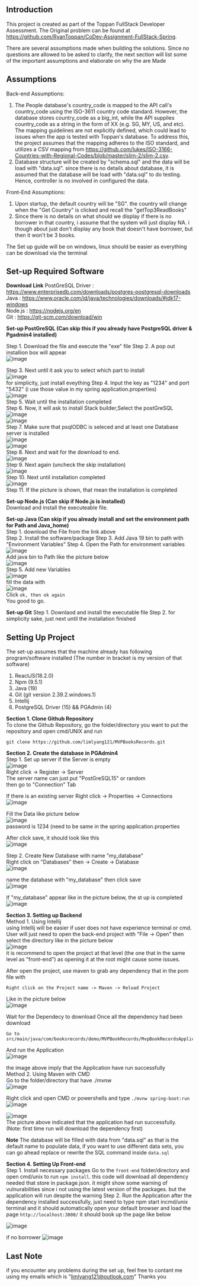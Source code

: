 Introduction
-------------------
This project is created as part of the Toppan FullStack Developer Assessment.
The Original problem can be found at https://github.com/RyanToppan/CoDev-Assignment-FullStack-Spring.

There are several assumptions made when building the solutions. Since no questions are allowed to be asked to clarify, the next section will list some of the important assumptions and elaborate on why the are Made

Assumptions
-------------------
Back-end Assumptions:  
1. The People database's country_code is mapped to the API call's country_code using the ISO-3611 country code standard. However, the database stores country_code as a big_int, while the API supplies country_code as a string in the form of XX (e.g. SG, MY, US, and etc). The mapping guidelines are not explicitly defined, which could lead to issues when the app is tested with Toppan's database. To address this, the project assumes that the mapping adheres to the ISO standard, and utilizes a CSV mapping from https://github.com/lukes/ISO-3166-Countries-with-Regional-Codes/blob/master/slim-2/slim-2.csv.  
2. Database structure will be created  by "schema.sql" and the data will be load with "data.sql". since there is no details about database, it is assumed that the database will be load with "data.sql" to do testing. Hence, controller is no involved in configured the data.  

  

Front-End Assumptions:  
1. Upon startup, the default country will be "SG". the country will change when the "Get Country" is clicked and recall the "getTop3ReadBooks"
2. Since there is no details on what should we display if there is no borrower in that country, i assume that the system will just display NA. i though about just don't display any book that doesn't have borrower, but then it won't be 3 books.

   
The Set up guide will be on windows, linux should be easier as everything can be download via the terminal

Set-up Required Software
-------------------

**Download Link**
PostGreSQL Driver : https://www.enterprisedb.com/downloads/postgres-postgresql-downloads  
Java : https://www.oracle.com/id/java/technologies/downloads/#jdk17-windows  
Node.js : https://nodejs.org/en  
Git : https://git-scm.com/download/win  

**Set-up PostGreSQL (Can skip this if you already have PostgreSQL driver & Pgadmin4 installed)**

Step 1. Download the file and execute the "exe" file
Step 2. A pop out installion box will appear  
![image](https://user-images.githubusercontent.com/103249985/230619005-05b77d99-6b81-411a-b26b-6c91ffcedbfb.png)

Step 3. Next until it ask you to select which part to install  
![image](https://user-images.githubusercontent.com/103249985/230619145-d5f092a7-6ca9-42ef-b358-95ba6d96fcd0.png)  
for simplicity, just install eveything
Step 4. Input the key as "1234" and port "5432" (i use those value in my spring application.properties)   
![image](https://user-images.githubusercontent.com/103249985/230619424-57b03c9d-0875-4168-9bd2-c73e15e0afb3.png)  
Step 5. Wait until the installation completed  
Step 6. Now, it will ask to install Stack builder,Select the postGreSQL  
![image](https://user-images.githubusercontent.com/103249985/230620241-f33384d2-d86d-4c1b-854b-ff9e7f49ac8d.png)  
![image](https://user-images.githubusercontent.com/103249985/230620337-7c0fc271-13c8-4a84-ad70-9e3f02b8bcc9.png)  
Step 7. Make sure that psqlODBC is seleced and at least one Database server is installed  
![image](https://user-images.githubusercontent.com/103249985/230620560-dea1018f-136f-4aed-a047-462d9a02c441.png)  
![image](https://user-images.githubusercontent.com/103249985/230620646-8b370cf2-d471-41b4-a0ef-861438e64fc3.png)  
Step 8. Next and wait for the download to end.   
![image](https://user-images.githubusercontent.com/103249985/230620807-b87e64c9-e9a5-4c34-abda-39a2cd10306a.png)  
Step 9. Next again (uncheck the skip installation)  
![image](https://user-images.githubusercontent.com/103249985/230620915-321887da-afc6-4d5f-a3ac-cec8b43f52cb.png)  
Step 10. Next until installation completed  
![image](https://user-images.githubusercontent.com/103249985/230621038-cba48ebb-7904-4d6a-ac04-c22c6aee5251.png)  
Step 11. If the picture is shown, that mean the installation is completed


**Set-up Node.js (Can skip if Node.js is installed)**    
Download and install the executeable file.  


**Set-up Java (Can skip if you already install and set the environment path for Path and Java_home)**  
Step 1. download the File from the link above  
Step 2. Install  the software/package
Step 3. Add Java 19 bin to path with "Environment Variables"
Step 4. Open the Path for environment variables  
![image](https://user-images.githubusercontent.com/103249985/230558437-f948876a-9288-49e7-8e46-353d576cf6aa.png)  
Add java bin to Path like the picture below  
![image](https://user-images.githubusercontent.com/103249985/230558483-9e04c129-5fac-425e-8721-893bacc86f4d.png)  
Step 5. Add new Variables  
![image](https://user-images.githubusercontent.com/103249985/230558654-fb6d36a3-a22a-46e6-8c9e-b36e4e682a0a.png)  
fill the data with  
![image](https://user-images.githubusercontent.com/103249985/230558727-1b3045e4-84bf-4971-b85c-fd03b9bc0848.png)  
Click ```ok, then ok again ```  
You good to go.  


**Set-up Git**
Step 1. Downlaod and install the executable file
Step 2. for simplicity sake, just next until the installation finished  




Setting Up Project
-------------------
The set-up assumes that the machine already has following program/software installed (The number in bracket is my version of that software)
1. ReactJS(18.2.0)
2. Npm (9.5.1)
3. Java (19)
4. Git (git version 2.39.2.windows.1)
5. Intellij 
6. PostgreSQL Driver (15) && PGAdmin (4) 

**Section 1. Clone Github Repository**  
To clone the Github Repository, go the folder/directory you want to put the repository and open cmd/UNIX and run
```
git clone https://github.com/limlyang121/MVPBooksRecords.git
```

**Section 2. Create the database in PGAdmin4**  
Step 1. Set up server 
if the Server is empty    
![image](https://user-images.githubusercontent.com/103249985/230542497-408daff3-4f10-474f-a759-452bd2dc1383.png)  
Right click -> Register -> Server  
The server name can just put "PostGreSQL15" or random  
then go to "Connection" Tab  

If there is an existing server
Right click -> Properties -> Connections  
![image](https://user-images.githubusercontent.com/103249985/230543665-57b46366-7e16-4f62-90ad-a1b3851b6f26.png)  

Fill the Data like picture below  
![image](https://user-images.githubusercontent.com/103249985/230542922-07a98f5a-c002-4b93-bbfd-f9fd40d691c5.png)  
password is 1234 (need to be same in the spring application.properties  

After click save, it should look like this  
![image](https://user-images.githubusercontent.com/103249985/230543924-cec76fbb-e696-4f11-ba5d-18e0c571611e.png)  

Step 2. Create New Database with name "my_database"  
Right click on "Databases" then -> Create -> Database  
![image](https://user-images.githubusercontent.com/103249985/230544082-8fd8090d-f111-4137-8366-067fdb982b03.png)  


name the database with "my_database" then click save  
![image](https://user-images.githubusercontent.com/103249985/230544144-c5a73a02-101d-468a-97e1-b633b7aeaaca.png)  


If "my_database" appear like in the picture below, the st up is completed  
![image](https://user-images.githubusercontent.com/103249985/230544187-d125a09a-35e3-48e4-9d78-b6e4060879ab.png)  

**Section 3. Setting up Backend**  
Method 1. Using Intellij  
using Intellij will be easier if user does not have experience terminal or cmd.   
User will just need to open the back-end project with "File -> Open" then select the directory like in the picture below  
![image](https://user-images.githubusercontent.com/103249985/230545050-00e1aa2e-8600-4ae6-a143-2884456ceaba.png)  
it is recommend to open the project at that level (the one that in the same level as "front-end") as opening it at the root might cause some issues.

After open the project, use maven to grab any dependency that in the pom file with  
```
Right click on the Project name -> Maven -> Reload Project
``` 
Like in the picture below  
![image](https://user-images.githubusercontent.com/103249985/230545541-9bcbb6cb-1eb7-4f0f-8c87-d9c0e2eda81b.png)  

Wait for the Dependecy to download
Once all the dependency had been download
```
Go to src/main/java/com/booksrecords/demo/MVPBookRecords/MvpBookRecordsApplication.java
```
And run the Application  
![image](https://user-images.githubusercontent.com/103249985/230546266-4a0a3d10-3434-4fdf-a1eb-14006b1b1db4.png)  

the image above imply that the Application have run successfully   
Method 2. Using Maven with CMD   
Go to the folder/directory that have ./mvnw  
![image](https://user-images.githubusercontent.com/103249985/230546572-9130997c-0775-4716-adf0-142cb545bb6e.png)  

Right click and open CMD or powershells
and type ```./mvnw spring-boot:run```  
![image](https://user-images.githubusercontent.com/103249985/230546919-2d5af278-e267-4c67-94c3-6c0dd84db5bb.png)  

![image](https://user-images.githubusercontent.com/103249985/230546978-91141236-f576-49d2-9943-a8a1dbcccaeb.png)  
The picture above indicated that the application had run successfully.
(Note: first time run will download the dependency first)

**Note**
The database will be filled with data from "data.sql" as that is the default name to populate data, if you want to use different data sets, you can go ahead replace or rewrite the SQL command inside ```data.sql```
  

**Section 4. Setting Up Front-end**  
Step 1. Install necessary packages
Go to the ```front-end``` folder/directory and open cmd/unix to run ```npm install```. this code will download all dependency needed that store in package.json. it might show some warning of vulnurabilities since i not using the latest version of the packages. but the application will run despite the warning
Step 2. Run the Application
after the dependency installed successfully, just need to type npm start incmd/unix terminal and it should automatically open your default browser and load the page ```http://localhost:3000/```
it should book up the page like below  

![image](https://user-images.githubusercontent.com/103249985/230548072-32a862b8-f485-498d-ba97-18d0460eb654.png)

if no borrower
![image](https://user-images.githubusercontent.com/103249985/230548121-ea32a922-6915-4b4b-b7e9-fe04f31e246e.png)



Last Note
-------------------
if you encounter any problems during the set up, feel free to contant me using my emails which is "limlyang121@outlook.com"
Thanks you









